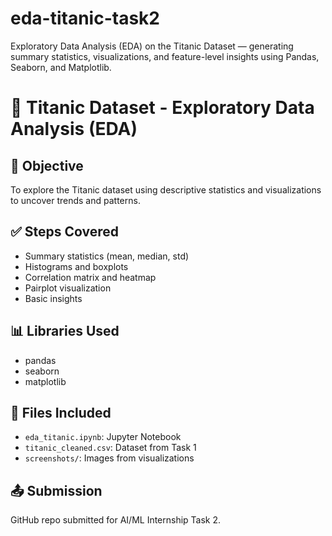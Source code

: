 # eda-titanic-task2
Exploratory Data Analysis (EDA) on the Titanic Dataset — generating summary statistics, visualizations, and feature-level insights using Pandas, Seaborn, and Matplotlib.
# 🧪 Titanic Dataset - Exploratory Data Analysis (EDA)

## 📌 Objective
To explore the Titanic dataset using descriptive statistics and visualizations to uncover trends and patterns.

## ✅ Steps Covered
- Summary statistics (mean, median, std)
- Histograms and boxplots
- Correlation matrix and heatmap
- Pairplot visualization
- Basic insights

## 📊 Libraries Used
- pandas
- seaborn
- matplotlib

## 📂 Files Included
- `eda_titanic.ipynb`: Jupyter Notebook
- `titanic_cleaned.csv`: Dataset from Task 1
- `screenshots/`: Images from visualizations


## 📤 Submission
GitHub repo submitted for AI/ML Internship Task 2.

